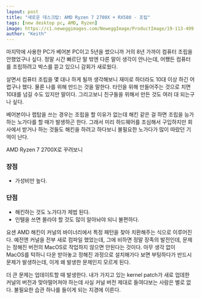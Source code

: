 ```yaml
---
layout: post
title: "새로운 데스크탑: AMD Ryzen 7 2700X + RX580 - 조립"
tags: [new desktop pc, AMD, Ryzen]
image: https://c1.neweggimages.com/NeweggImage/ProductImage/19-113-499-V01.jpg
author: "Keith"
---
```


마지막에 사용한 PC가 베어본 PC이고 5년을 썼으니까 거의 8년 가까이 컴퓨터 조립을 안했었구나 싶다. 정말 시간 빠르단 말 밖엔 다른 말이 생각이 안나는데, 어쨌든 컴퓨터를 조립하려고 박스를 뜯고 있으니 감회가 새로웠다.

살면서 컴퓨터 조립을 몇 대나 하게 될까 생각해보니 재미로 하더라도 10대 이상 하긴 어렵구나 했다. 물론 나를 위해 만드는 것을 말한다. 타인을 위해 만들어주는 것으로 치면 10대를 넘길 수도 있지만 말이다. 그리고보니 친구들을 위해서 만든 것도 여러 대 되는구나 싶다. 

베어본이나 랩탑을 쓰는 경우는 조립을 할 이유가 없는데 해킨 같은 걸 하면 조립을 능가하는 노가다를 할 때가 발생하곤 한다. 그래서 미리 하드웨어를 조심해서 구입하지만 회사에서 받거나 하는 것들도 해킨을 하려고 하다보니 불필요한 노가다가 많이 따랐던 기억이 난다.

AMD Ryzen 7 2700X로 꾸려보니

### 장점
- 가성비만 높다.

### 단점
- 해킨하는 것도 노가다가 제법 된다.
- 인텔을 쓰면 몰라야 할 것도 많이 알아놔야 되니 불편하다.

요샌 AMD 해킨이 커널의 바이너리에서 특정 패턴을 찾아 치환해주는 식으로 이루어진다. 예전엔 커널을 전부 새로 컴파일 했었는데, 그에 비하면 정말 장족의 발전인데, 문제는 정해진 버전의 MacOS로 작업하지 않으면 안된다는 것이다. 아무 생각 없이 MacOS를 턱하니 다운 받아놓고 정해진 과정으로 설치해가다 보면 부팅하다가 반드시 문제가 발생하는데, 이게 왜 발생한 문제인지 모르게 된다. 

더 큰 문제는 업데이트할 때 발생한다. 내가 가지고 있는 kernel patch가 새로 업데한 커널의 버전과 맞아떨어져야 하는데 사실 커널 버전 제대로 들여댜보는 사람은 별로 없다. 불필요한 습관 하나를 들이게 되는 지경에 이른다.
